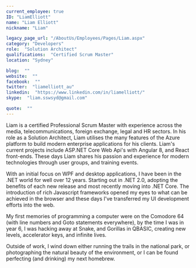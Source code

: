 ```yaml
---
current_employee: true
ID: "LiamElliott"
name: "Liam Elliott"
nickname: "Liam"

legacy_page_url: "/AboutUs/Employees/Pages/Liam.aspx"
category: "Developers"
role:  "Solution Architect"
qualifications:  "Certified Scrum Master"
location: "Sydney"

blog:  ""
website:  ""
facebook:  ""
twitter:  "liamelliott_au"
linkedin:  "https://www.linkedin.com/in/liamelliott/"
skype:  "liam.sswsyd@gmail.com"

quote:  ""
---
```


Liam is a certified Professional Scrum Master with experience across the media, telecommunications, foreign exchange, legal and HR sectors. In his role as a Solution Architect, Liam utilises the many features of the Azure platform to build modern enterprise applications for his clients. Liam's current projects include ASP.NET Core Web Api's with Angular 8, and React front-ends. These days Liam shares his passion and experience for modern technologies through user groups, and training events.  

With an initial focus on WPF and desktop applications, I have been in the .NET world for well over 12 years. Starting out in .NET 2.0, adopting the benefits of each new release and most recently moving into .NET Core. The introduction of rich Javascript frameworks opened my eyes to what can be achieved in the browser and these days I've transferred my UI development efforts into the web.  

My first memories of programming a computer were on the Comodore 64 (with line numbers and Goto statements everywhere), by the time I was in year 6, I was hacking away at Snake, and Gorillas in QBASIC, creating new levels, accelerator keys, and infinite lives.   

Outside of work, I wind down either running the trails in the national park, or photographing the natural beauty of the environment, or I can be found perfecting (and drinking) my next homebrew.   